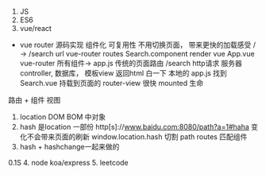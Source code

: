 [](https://juejin.im/post/5d2d19ccf265da1b7f29b05f)

1. JS
2. ES6
3. vue/react 
- vue router 源码实现
组件化  可复用性
不用切换页面， 带来更快的加载感受
/  ->  /search   url 
vue-router  routes  Search.component 
render <router-view />
vue App.vue vue-router 所有组件-> app.js
传统的页面路由  /search http请求 服务器
controller, 数据库， 模板view 返回html 白一下
本地的  app.js 找到Search.vue 持载到页面的
router-view 很快 mounted 生命 

路由 + 组件   视图
1. location DOM  BOM 中对象
2. hash 是location 一部份 http[s]://www.baidu.com:8080/path?a=1#haha  变化不会带来页面的刷新
  window.location.hash 切割  path   routes 匹配组件 
3. hash + hashchange一起来做的

0.1S 
4. node koa/express
5. leetcode
